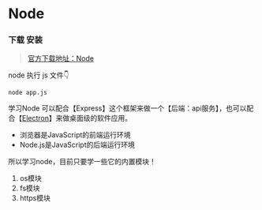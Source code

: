 # Node

### 下载 安装
> [官方下载地址：Node](http://nodejs.cn/)


node 执行 js 文件👇
```shell
node app.js
```

学习Node 可以配合【Express】这个框架来做一个【后端：api服务】，也可以配合【[Electron](https://www.electronjs.org/)】来做桌面级的软件应用。 

- 浏览器是JavaScript的前端运行环境
- Node.js是JavaScript的后端运行环境

所以学习node，目前只要学一些它的内置模块！
1. os模块
2. fs模块
3. https模块
